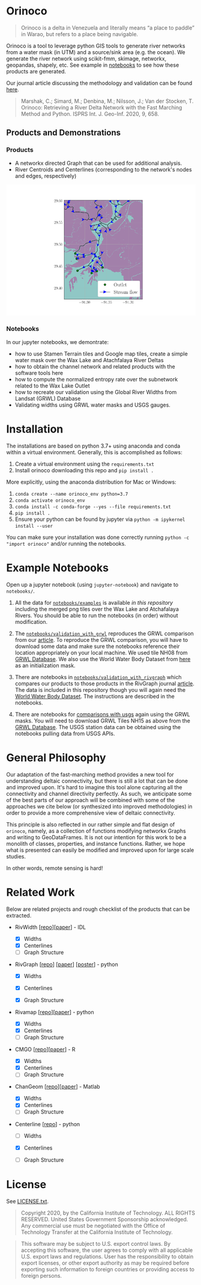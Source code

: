 # Orinoco

>Orinoco is a delta in Venezuela and literally means “a place to paddle” in Warao, but refers to a place being navigable.

Orinoco is a tool to leverage python GIS tools to generate river networks from a water mask (in UTM) and a source/sink area (e.g. the ocean). We generate the river network using scikit-fmm, skimage, networkx, geopandas, shapely, etc. See example in [notebooks](notebooks) to see how these products are generated.

Our journal article discussing the methodology and validation can be found [here](https://www.mdpi.com/2220-9964/9/11/658).

> Marshak, C.; Simard, M.; Denbina, M.; Nilsson, J.; Van der Stocken, T. Orinoco: Retrieving a River Delta Network with the Fast Marching Method and Python. ISPRS Int. J. Geo-Inf. 2020, 9, 658.

## Products and Demonstrations

### Products

+ A networkx directed Graph that can be used for additional analysis.
+ River Centroids and Centerlines (corresponding to the network's nodes and edges, respectively)

![example](example.png)


### Notebooks

In our jupyter notebooks, we demontrate:

+ how to use Stamen Terrain tiles and Google map tiles, create a simple water mask over the Wax Lake and Atachfalaya River Deltas
+ how to obtain the channel network and related products with the software tools here
+ how to compute the normalized entropy rate over the subnetwork related to the Wax Lake Outlet
+ how to recreate our validation using the Global River Widths from Landsat (GRWL) Database
+ Validating widths using GRWL water masks and USGS gauges.	


# Installation

The installations are based on python 3.7+ using anaconda and conda within a virtual environment. Generally, this is accomplished as follows:

1. Create a virtual environment using the `requirements.txt`
2. Install orinoco downloading this repo and `pip install .`

More explicitly, using the anaconda distribution for Mac or Windows:

1. `conda create --name orinoco_env python=3.7`
2. `conda activate orinoco_env`
3. `conda install -c conda-forge --yes --file requirements.txt`
4. `pip install .`
5. Ensure your python can be found by jupyter via `python -m ipykernel install --user`

You can make sure your installation was done correctly running `python -c "import orinoco"` and/or running the notebooks.

# Example Notebooks

Open up a jupyter notebook (using `jupyter-notebook`) and navigate to `notebooks/`. 

1. All the data for [`notebooks/examples`](notebooks/examples) is available *in this repository* including the merged png tiles over the Wax Lake and Atchafalaya Rivers. You should be able to run the notebooks (in order) without modification.

2. The [`notebooks/validation_with_grwl`](notebooks/validation_with_grwl) reproduces the GRWL comparison from our [article](https://www.mdpi.com/2220-9964/9/11/658). To reproduce the GRWL comparison, you will have to download some data and make sure the notebooks reference their location appropriately on your local machine. We used tile NH08 from [GRWL Database](https://zenodo.org/record/1297434#.XuK6hWpKgUE). We also use the World Water Body Dataset from [here](https://apps.gis.ucla.edu/geodata/dataset/world_water_bodies/resource/a6b40af0-84cb-40ce-b1c5-b024527a6943) as an initialization mask.

3. There are notebooks in [`notebooks/validation_with_rivgraph`](notebooks/validation_with_rivgraph) which compares our products to those products in the RivGraph journal [article](https://esurf.copernicus.org/articles/8/87/2020/). The data is included in this repository though you will again need the [World Water Body Dataset](https://apps.gis.ucla.edu/geodata/dataset/world_water_bodies/resource/a6b40af0-84cb-40ce-b1c5-b024527a6943). The instructions are described in the notebooks.
4. There are notebooks for [comparisons with usgs](notebooks/validation_with_usgs) again using the GRWL masks. You will need to download GRWL Tiles NH15 as above from the [GRWL Database](https://zenodo.org/record/1297434#.XuK6hWpKgUE). The USGS station data can be obtained using the notebooks pulling data from USGS APIs.

# General Philosophy

Our adaptation of the fast-marching method provides a new tool for understanding deltaic connectivity, but there is still a lot that can be done and improved upon. It's hard to imagine this tool alone capturing all the connectivity and channel directivity perfectly. As such, we anticipate some of the best parts of our approach will be combined with some of the approaches we cite below (or synthesized into improved methodologies) in order to provide a more comprehensive view of deltaic connectivity.

This principle is also reflected in our rather simple and flat design of `orinoco`, namely, as a collection of functions modifying networkx Graphs and writing to GeoDataFrames. It is not our intention for this work to be a monolith of classes, properties, and instance functions. Rather, we hope what is presented can easily be modified and improved upon for large scale studies.

In other words, remote sensing is hard!

# Related Work

Below are related projects and rough checklist of the products that can be extracted.

+ RivWidth [[repo](http://uncglobalhydrology.org/rivwidth/)][[paper](https://ieeexplore.ieee.org/document/4382932)] - IDL

	- [x] Widths
	- [x] Centerlines
	- [ ] Graph Structure

+ RivGraph [[repo](https://github.com/jonschwenk/RivGraph)] [[paper](https://esurf.copernicus.org/articles/8/87/2020/)] [[poster](https://www.researchgate.net/publication/329845073_Automatic_Extraction_of_Channel_Network_Topology_RivGraph)] - python
	
	- [x] Widths
	- [x] Centerlines
	- [x] Graph Structure


+ Rivamap [[repo](https://github.com/isikdogan/rivamap)][[paper](http://www.isikdogan.com/files/isikdogan2017_rivamap.pdf)] - python

	- [x] Widths
	- [x] Centerlines
	- [ ] Graph Structure

+ CMGO [[repo](https://github.com/AntoniusGolly/cmgo/tree/e9a4dbc286aff17c4d344988f0f9d8350128ce27)][[paper](https://esurf.copernicus.org/articles/5/557/2017/esurf-5-557-2017.html)] - R

    - [x] Widths
	- [x] Centerlines
	- [ ] Graph Structure 

+ ChanGeom [[repo](https://www.burchfisher.com/data.html)][[paper](https://www.burchfisher.com/uploads/3/8/8/3/38838315/fisher_etal_geomorph_2013.pdf)] - Matlab

	- [x] Widths
	- [x] Centerlines
	- [ ] Graph Structure

+ Centerline [[repo](https://github.com/fitodic/centerline)] - python

	- [ ] Widths
	- [x] Centerlines
	- [ ] Graph Structure



# License

See [LICENSE.txt](LICENSE.txt).

>Copyright 2020, by the California Institute of Technology. ALL RIGHTS RESERVED. United States Government Sponsorship acknowledged. Any commercial use must be negotiated with the Office of Technology Transfer at the California Institute of Technology.

>This software may be subject to U.S. export control laws. By accepting this software, the user agrees to comply with all applicable U.S. export laws and regulations. User has the responsibility to obtain export licenses, or other export authority as may be required before exporting such information to foreign countries or providing access to foreign persons.
